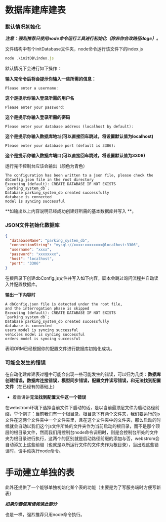 # 数据库建库建表

### 默认情况初始化

***注意：强烈推荐只使用node命令运行工具进行初始化（除非你会改路径doge）。***

文件结构中有个initDatabase文件夹，node命令运行该文件下的index.js

```javascript
node .\initDB\index.js
```

默认情况下会进行如下操作：

**输入完命令后将会提示你输入一些所需的信息：**

```shell
Please enter a username:
```

**这个是提示你输入登录所需的用户名**

```
Please enter your password:
```

**这个是提示你输入登录所需的密码**

```
Please enter your database address (localhost by default):
```

**这个是提示你输入数据库地址(可以直接回车跳过，将设置默认值为localhost)**

```
Please enter your database port (default is 3306):
```

**这个是提示你输入数据库端口(可以直接回车跳过，将设置默认值为3306)**

运行完毕控制台应该会输出（颜色为青色）

```shell
The configuration has been written to a json file, please check the dbConfig.json file in the root directory
Executing (default): CREATE DATABASE IF NOT EXISTS `parking_system_db`;
Database parking_system_db created successfully
database is connected
model is syncing successful
```

**如输出以上内容说明已经成功创建好所需的基本数据库并写入 **。

### JSON文件初始化数据库

```json
{
  "databaseName": "parking_system_db",
  "connectionString": "mysql://xxxx:xxxxxxxx@localhost:3306",
  "username": "xxxx",
  "password": "xxxxxxxx",
  "host": "localhost",
  "port": "3306"
}
```

在根目录下创建dbConfig.js文件并写入如下内容，脚本会跳过询问流程并自动读入并配置数据库。

**输出一下内容时**

```shell
A dbConfig.json file is detected under the root file,
and the interrogation phase is skipped
Executing (default): CREATE DATABASE IF NOT EXISTS `parking_system_db`;
Database parking_system_db created successfully
database is connected
users model is syncing successful
vehicles model is syncing successful
orders model is syncing successful
```

表明ORM已经根据你的配置文件进行数据库初始化成功。

### 可能会发生的错误

在自动化建库建表过程中可能会出现一些可能发生的错误，可以归为几类：**数据库创建错误，数据库连接错误，模型同步错误，配置文件读写错误，和无法找到配置文件**（在已经有的基础上）

- 着重讲讲**无法找到配置文件这一个错误**

​	在webstrom环境下选择当前文件下启动的话，是以当前最顶层文件为启动路径前缀，举个例子：当前我们有一个根目录，根目录下有两个文件夹，我们要运行的js文件在这两个文件夹中一个文件夹里，且在这个文件夹中的文件夹，那么启动的时候就会自动以我们这个js文件所处的文件夹作为当前启动的根目录，而不是那个顶层的根目录文件，然而我们用控制台node命令调用时，则是会控制台所处的文件夹为根目录进行执行，这两个的区别就是启动路径前缀的添加与否，webstrom会自动添加上这些前缀（也就是以所运行文件的文件夹作为根目录），当出现这些错误时，请手动执行node命令。



# 手动建立单独的表



此外还提供了一个能够单独初始化某个表的功能（主要是为了写服务端时方便写新表）

***如果你要使用请阅读此部分***

也是一样，强烈推荐只用node命令执行。





